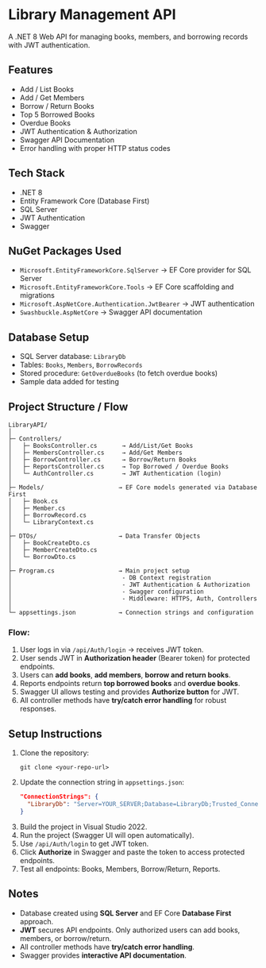 # Library Management API

A .NET 8 Web API for managing books, members, and borrowing records with JWT authentication.

## Features

- Add / List Books
- Add / Get Members
- Borrow / Return Books
- Top 5 Borrowed Books
- Overdue Books
- JWT Authentication & Authorization
- Swagger API Documentation
- Error handling with proper HTTP status codes

## Tech Stack

- .NET 8
- Entity Framework Core (Database First)
- SQL Server
- JWT Authentication
- Swagger

## NuGet Packages Used

- `Microsoft.EntityFrameworkCore.SqlServer` → EF Core provider for SQL Server
- `Microsoft.EntityFrameworkCore.Tools` → EF Core scaffolding and migrations
- `Microsoft.AspNetCore.Authentication.JwtBearer` → JWT authentication
- `Swashbuckle.AspNetCore` → Swagger API documentation

## Database Setup

- SQL Server database: `LibraryDb`
- Tables: `Books`, `Members`, `BorrowRecords`
- Stored procedure: `GetOverdueBooks` (to fetch overdue books)
- Sample data added for testing

## Project Structure / Flow

```
LibraryAPI/
│
├─ Controllers/
│   ├─ BooksController.cs       → Add/List/Get Books
│   ├─ MembersController.cs     → Add/Get Members
│   ├─ BorrowController.cs      → Borrow/Return Books
│   ├─ ReportsController.cs     → Top Borrowed / Overdue Books
│   └─ AuthController.cs        → JWT Authentication (login)
│
├─ Models/                     → EF Core models generated via Database First
│   ├─ Book.cs
│   ├─ Member.cs
│   ├─ BorrowRecord.cs
│   └─ LibraryContext.cs
│
├─ DTOs/                       → Data Transfer Objects
│   ├─ BookCreateDto.cs
│   ├─ MemberCreateDto.cs
│   └─ BorrowDto.cs
│
├─ Program.cs                  → Main project setup
│                               - DB Context registration
│                               - JWT Authentication & Authorization
│                               - Swagger configuration
│                               - Middleware: HTTPS, Auth, Controllers
│
└─ appsettings.json            → Connection strings and configuration
```

### Flow:

1. User logs in via `/api/Auth/login` → receives JWT token.
2. User sends JWT in **Authorization header** (Bearer token) for protected endpoints.
3. Users can **add books**, **add members**, **borrow and return books**.
4. Reports endpoints return **top borrowed books** and **overdue books**.
5. Swagger UI allows testing and provides **Authorize button** for JWT.
6. All controller methods have **try/catch error handling** for robust responses.

## Setup Instructions

1. Clone the repository:
   ```
   git clone <your-repo-url>
   ```
2. Update the connection string in `appsettings.json`:
   ```json
   "ConnectionStrings": {
     "LibraryDb": "Server=YOUR_SERVER;Database=LibraryDb;Trusted_Connection=True;TrustServerCertificate=True;"
   }
   ```
3. Build the project in Visual Studio 2022.
4. Run the project (Swagger UI will open automatically).
5. Use `/api/Auth/login` to get JWT token.
6. Click **Authorize** in Swagger and paste the token to access protected endpoints.
7. Test all endpoints: Books, Members, Borrow/Return, Reports.

## Notes

- Database created using **SQL Server** and EF Core **Database First** approach.
- **JWT** secures API endpoints. Only authorized users can add books, members, or borrow/return.
- All controller methods have **try/catch error handling**.
- Swagger provides **interactive API documentation**.

